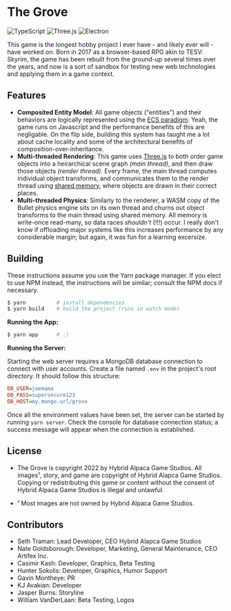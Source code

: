 # The Grove

![TypeScript](https://a11ybadges.com/badge?logo=typescript)
![Three.js](https://a11ybadges.com/badge?logo=threedotjs)
![Electron](https://a11ybadges.com/badge?logo=electron)

This game is the longest hobby project I ever have - and likely ever will - have worked on.  Born in 2017 as a browser-based RPG akin to TESV: Skyrim, the game has been rebuilt from the ground-up several times over the years, and now is a sort of sandbox for testing new web technologies and applying them in a game context.

## Features

- **Composited Entity Model**: All game objects ("entities") and their behaviors are logically represented using the [ECS paradigm](https://en.wikipedia.org/wiki/Entity_component_system).  Yeah, the game runs on Javascript and the performance benefits of this are negligable.  On the flip side, building this system has taught me a lot about cache locality and some of the architectural benefits of composition-over-inheritance.
- **Multi-threaded Rendering**: This game uses [Three.js](https://github.com/mrdoob/three.js) to both order game objects into a heirarchical scene graph _(main thread)_, and then draw those objects _(render thread)_.  Every frame, the main thread computes individual object transforms, and communicates them to the render thread using [shared memory](https://developer.mozilla.org/en-US/docs/Web/JavaScript/Reference/Global_Objects/SharedArrayBuffer), where objects are drawn in their correct places.
- **Multi-threaded Physics**: Similarly to the renderer, a WASM copy of the Bullet physics engine sits on its own thread and churns out object transforms to the main thread using shared memory.  All memory is write-once read-many, so data races _shouldn't_ (!!!) occur.  I really don't know if offloading major systems like this increases performance by any considerable margin; but again, it was fun for a learning excersize.

## Building

These instructions assume you use the Yarn package manager.  If you elect to use NPM instead, the instructions will be similar; consult the NPM docs if necessary.

```sh
$ yarn          # install dependencies
$ yarn build    # build the project (runs in watch mode)
```

**Running the App:**

```sh
$ yarn app      # :)
```

**Running the Server:**

Starting the web server requires a MongoDB database connection to connect with user accounts.  Create a file named `.env` in the project's root directory.  It should follow this structure:

```ini
DB_USER=joemama
DB_PASS=supersecure123
DB_HOST=my.mongo.url/grove
```

Once all the environment values have been set, the server can be started by running `yarn server`.  Check the console for database connection status; a success message will appear when the connection is established.

## License

- The Grove is copyright 2022 by Hybrid Alpaca Game Studios. All images¹, story, and game are copyright of Hybrid Alapca Game Studios. Copying or redistributing this game or content without the consent of Hybrid Alpaca Game Studios is illegal and unlawful.

 - ¹ Most images are not owned by Hybrid Alpaca Game Studios.
 
## Contributors

- Seth Traman:              Lead Developer, CEO Hybrid Alapca Game Studios
- Nate Goldsborough:        Developer, Marketing, General Maintenance, CEO Artifex Inc.
- Casimir Kash:             Developer, Graphics, Beta Testing
- Hunter Sokolis:           Developer, Graphics, Humor Support
- Gavin Montheye:           PR
- KJ Avakian:               Developer
- Jasper Burns:             Storyline
- William VanDerLaan:       Beta Testing, Logos
